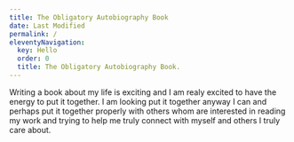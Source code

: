 ```yaml
---
title: The Obligatory Autobiography Book
date: Last Modified 
permalink: /
eleventyNavigation:
  key: Hello 
  order: 0
  title: The Obligatory Autobiography Book.
---
```


Writing a book about my life is exciting and I am realy excited to have the energy to put it together. I am looking put it together anyway I can and perhaps put it together properly with others whom are interested in reading my work and trying to help me truly connect with myself and others I truly care about.


